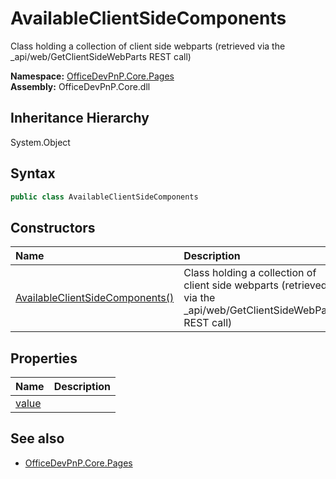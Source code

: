 # AvailableClientSideComponents
Class holding a collection of client side webparts (retrieved via the _api/web/GetClientSideWebParts REST call)  

**Namespace:** [OfficeDevPnP.Core.Pages](OfficeDevPnP.Core.Pages.md)  
**Assembly:** OfficeDevPnP.Core.dll  
## Inheritance Hierarchy
System.Object  

## Syntax
```C#
public class AvailableClientSideComponents
```
## Constructors
|**Name**|**Description**|
|:-----|:-----|
| [AvailableClientSideComponents()](OfficeDevPnP.Core.Pages.AvailableClientSideComponents.ctor1.md) |  Class holding a collection of client side webparts (retrieved via the _api/web/GetClientSideWebParts REST call) 
## Properties
|**Name**|**Description**|
|:-----|:-----|
| [value](OfficeDevPnP.Core.Pages.AvailableClientSideComponents.value.md) | 
## See also
- [OfficeDevPnP.Core.Pages](OfficeDevPnP.Core.Pages.md)
